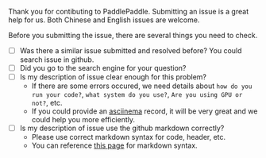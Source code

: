 Thank you for contibuting to PaddlePaddle. Submitting an issue is a great help for us.
Both Chinese and English issues are welcome.

Before you submitting the issue, there are several things you need to check.

- [ ] Was there a similar issue submitted and resolved before? You could search issue in github.
- [ ] Did you go to the search engine for your question?
- [ ] Is my description of issue clear enough for this problem?
   * If there are some errors occured, we need details about `how do you run your code?`, `what system do you use?`, `Are you using GPU or not?`, etc.
   * If you could provide an [asciinema](https://asciinema.org/) record, it will be very great and we could help you more efficiently.
- [ ] Is my description of issue use the github markdown correctly?
   * Please use correct markdown syntax for code, header, etc.
   * You can reference [this page](https://guides.github.com/features/mastering-markdown/) for markdown syntax.

